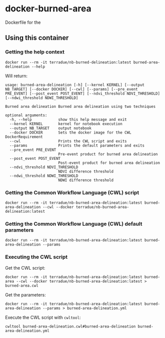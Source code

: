# docker-burned-area

Dockerfile for the 

## Using this container

### Getting the help context

```console
docker run --rm -it terradue/nb-burned-delineation:latest burned-area-delineation --help
```

Will return:

```
usage: burned-area-delineation [-h] [--kernel KERNEL] [--output NB_TARGET] [--docker DOCKER] [--cwl] [--params] [--pre_event PRE_EVENT] [--post_event POST_EVENT] [--ndvi_threshold NDVI_THRESHOLD] [--ndwi_threshold NDWI_THRESHOLD]

Burned area delineation Burned area delineation using two techniques

optional arguments:
  -h, --help            show this help message and exit
  --kernel KERNEL       kernel for notebook execution
  --output NB_TARGET    output notebook
  --docker DOCKER       Sets the docker image for the CWL DockerRequirement
  --cwl                 Prints the CWL script and exits
  --params              Prints the default parameters and exits
  --pre_event PRE_EVENT
                        Pre-event product for burned area delineation
  --post_event POST_EVENT
                        Post-event product for burned area delineation
  --ndvi_threshold NDVI_THRESHOLD
                        NDVI difference threshold
  --ndwi_threshold NDWI_THRESHOLD
                        NDWI difference threshold
```
  
### Getting the Common Workflow Language (CWL) script

```console
docker run --rm -it terradue/nb-burned-area-delineation:latest burned-area-delineation --cwl --docker terradue/nb-burned-area-delineation:latest
```
### Getting the Common Workflow Language (CWL) default parameters 

```console
docker run --rm -it terradue/nb-burned-area-delineation:latest burned-area-delineation --params
```

### Executing the CWL script

Get the CWL script:

```console
docker run --rm -it terradue/nb-burned-area-delineation:latest burned-area --cwl --docker terradue/nb-burned-area-delineation:latest > burned-area.cwl
```

Get the parameters:

```console
docker run --rm -it terradue/nb-burned-area-delineation:latest burned-area-delineation --params > burned-area-delineation.yml
```

Execute the CWL script with `cwltool`:

```console
cwltool burned-area-delineation.cwl#burned-area-delineation burned-area-delineation.yml
```
